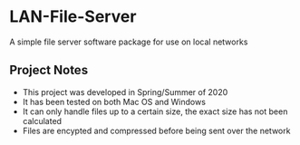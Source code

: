 # LAN-File-Server
A simple file server software package for use on local networks

## Project Notes
* This project was developed in Spring/Summer of 2020
* It has been tested on both Mac OS and Windows
* It can only handle files up to a certain size, the exact size has not been calculated
* Files are encypted and compressed before being sent over the network
